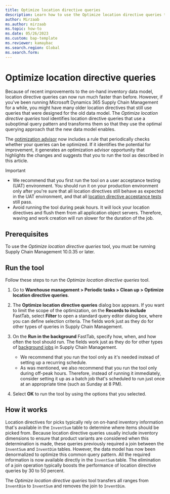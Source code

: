 ```yaml
---
title: Optimize location directive queries
description: Learn how to use the Optimize location directive queries tool to identify location directive queries that use a suboptimal query pattern and transform them.
author: Mirzaab
ms.author: mirzaab
ms.topic: how-to
ms.date: 05/26/2023
ms.custom: bap-template
ms.reviewer: kamaybac
ms.search.region: Global
ms.search.form:
---
```


# Optimize location directive queries

Because of recent improvements to the on-hand inventory data model, location directive queries can now run much faster than before. However, if you've been running Microsoft Dynamics 365 Supply Chain Management for a while, you might have many older location directives that still use queries that were designed for the old data model. The *Optimize location directive queries* tool identifies location directive queries that use a suboptimal query pattern and transforms them so that they use the optimal querying approach that the new data model enables.

The [optimization advisor](../../fin-ops-core/dev-itpro/sysadmin/optimization-advisor-overview.md) now includes a rule that periodically checks whether your queries can be optimized. If it identifies the potential for improvement, it generates an optimization advisor opportunity that highlights the changes and suggests that you to run the tool as described in this article.

> [!IMPORTANT]
> - We recommend that you first run the tool on a user acceptance testing (UAT) environment. You should run it on your production environment only after you're sure that all location directives still behave as expected in the UAT environment, and that all [location directive acceptance tests](location-directive-acceptance-tests.md) still pass.
> - Avoid running the tool during peak hours. It will lock your location directives and flush them from all application object servers. Therefore, waving and work creation will run slower for the duration of the job.

## Prerequisites

To use the *Optimize location directive queries* tool, you must be running Supply Chain Management 10.0.35 or later.

## Run the tool

Follow these steps to run the *Optimize location directive queries* tool.

1. Go to **Warehouse management \> Periodic tasks \> Clean up \> Optimize location directive queries**.
1. The **Optimize location directive queries** dialog box appears. If you want to limit the scope of the optimization, on the **Records to include** FastTab, select **Filter** to open a standard query editor dialog box, where you can define selection criteria. The fields work just as they do for other types of queries in Supply Chain Management.
1. On the **Run in the background** FastTab, specify how, when, and how often the tool should run. The fields work just as they do for other types of [background jobs](../../fin-ops-core/dev-itpro/sysadmin/batch-processing-overview.md) in Supply Chain Management.

    - We recommend that you run the tool only as it's needed instead of setting up a recurring schedule.
    - As was mentioned, we also recommend that you run the tool only during off-peak hours. Therefore, instead of running it immediately, consider setting it up as a batch job that's scheduled to run just once at an appropriate time (such as Sunday at 8 PM).

1. Select **OK** to run the tool by using the options that you selected.

## How it works

Location directives for picks typically rely on on-hand inventory information that's available in the `InventSum` table to determine where items should be picked from. Because location directive queries usually include inventory dimensions to ensure that product variants are considered when this determination is made, these queries previously required a join between the `InventSum` and `InventDim` tables. However, the data model has now been denormalized to optimize this common query pattern. All the required information is now available directly in the `InventSum` table. The elimination of a join operation typically boosts the performance of location directive queries by 30 to 50 percent.

The *Optimize location directive queries* tool transfers all ranges from `InventDim` to `InventSum` and removes the join to `InventDim`.
